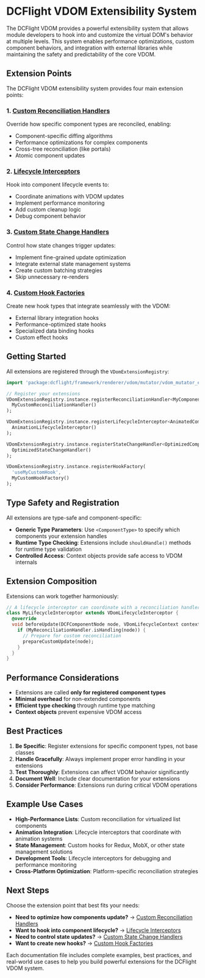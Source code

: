 # DCFlight VDOM Extensibility System

The DCFlight VDOM provides a powerful extensibility system that allows module developers to hook into and customize the virtual DOM's behavior at multiple levels. This system enables performance optimizations, custom component behaviors, and integration with external libraries while maintaining the safety and predictability of the core VDOM.

## Extension Points

The DCFlight VDOM extensibility system provides four main extension points:

### 1. [Custom Reconciliation Handlers](./custom-reconciliation.md)
Override how specific component types are reconciled, enabling:
- Component-specific diffing algorithms
- Performance optimizations for complex components
- Cross-tree reconciliation (like portals)
- Atomic component updates

### 2. [Lifecycle Interceptors](./lifecycle-interceptors.md)
Hook into component lifecycle events to:
- Coordinate animations with VDOM updates
- Implement performance monitoring
- Add custom cleanup logic
- Debug component behavior

### 3. [Custom State Change Handlers](./state-change-handlers.md)
Control how state changes trigger updates:
- Implement fine-grained update optimization
- Integrate external state management systems
- Create custom batching strategies
- Skip unnecessary re-renders

### 4. [Custom Hook Factories](./custom-hooks.md)
Create new hook types that integrate seamlessly with the VDOM:
- External library integration hooks
- Performance-optimized state hooks
- Specialized data binding hooks
- Custom effect hooks

## Getting Started

All extensions are registered through the `VDomExtensionRegistry`:

```dart
import 'package:dcflight/framework/renderer/vdom/mutator/vdom_mutator_extension_reg.dart';

// Register your extensions
VDomExtensionRegistry.instance.registerReconciliationHandler<MyComponent>(
  MyCustomReconciliationHandler()
);

VDomExtensionRegistry.instance.registerLifecycleInterceptor<AnimatedComponent>(
  AnimationLifecycleInterceptor()
);

VDomExtensionRegistry.instance.registerStateChangeHandler<OptimizedComponent>(
  OptimizedStateChangeHandler()
);

VDomExtensionRegistry.instance.registerHookFactory(
  'useMyCustomHook',
  MyCustomHookFactory()
);
```

## Type Safety and Registration

All extensions are type-safe and component-specific:

- **Generic Type Parameters**: Use `<ComponentType>` to specify which components your extension handles
- **Runtime Type Checking**: Extensions include `shouldHandle()` methods for runtime type validation
- **Controlled Access**: Context objects provide safe access to VDOM internals

## Extension Composition

Extensions can work together harmoniously:

```dart
// A lifecycle interceptor can coordinate with a reconciliation handler
class MyLifecycleInterceptor extends VDomLifecycleInterceptor {
  @override
  void beforeUpdate(DCFComponentNode node, VDomLifecycleContext context) {
    if (MyReconciliationHandler.isHandling(node)) {
      // Prepare for custom reconciliation
      prepareCustomUpdate(node);
    }
  }
}
```

## Performance Considerations

- Extensions are called **only for registered component types**
- **Minimal overhead** for non-extended components
- **Efficient type checking** through runtime type matching
- **Context objects** prevent expensive VDOM access

## Best Practices

1. **Be Specific**: Register extensions for specific component types, not base classes
2. **Handle Gracefully**: Always implement proper error handling in your extensions
3. **Test Thoroughly**: Extensions can affect VDOM behavior significantly
4. **Document Well**: Include clear documentation for your extensions
5. **Consider Performance**: Extensions run during critical VDOM operations

## Example Use Cases

- **High-Performance Lists**: Custom reconciliation for virtualized list components
- **Animation Integration**: Lifecycle interceptors that coordinate with animation systems
- **State Management**: Custom hooks for Redux, MobX, or other state management solutions
- **Development Tools**: Lifecycle interceptors for debugging and performance monitoring
- **Cross-Platform Optimization**: Platform-specific reconciliation strategies

## Next Steps

Choose the extension point that best fits your needs:

- **Need to optimize how components update?** → [Custom Reconciliation Handlers](./custom-reconciliation.md)
- **Want to hook into component lifecycle?** → [Lifecycle Interceptors](./lifecycle-interceptors.md)
- **Need to control state updates?** → [Custom State Change Handlers](./state-change-handlers.md)
- **Want to create new hooks?** → [Custom Hook Factories](./custom-hooks.md)

Each documentation file includes complete examples, best practices, and real-world use cases to help you build powerful extensions for the DCFlight VDOM system.